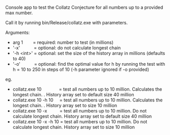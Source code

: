 Console app to test the Collatz Conjecture for all numbers up to a provided max number.

Call it by running bin/Release/collatz.exe with parameters.

Arguments:

- arg 1 &nbsp; &nbsp; &nbsp; &nbsp;= required: number to test (in millions)
- '-x' &nbsp;  &nbsp;  &nbsp;  &nbsp;  &nbsp;  = optional: do not calculate longest chain
- '-h \<int\>' = optional: set the size of the history array in millions (defaults to 40)
- '-o' &nbsp; &nbsp; &nbsp; &nbsp; &nbsp; = optional: find the optimal value for h by running the test with h = 10 to 250 in steps of 10 (-h parameter ignored if -o provided)
  
eg.
  - collatz.exe 10 &nbsp; &nbsp; &nbsp; &nbsp;  &nbsp;  &nbsp;  &nbsp;= test all numbers up to 10 million. Calculates the longest chain. . History array set to default size 40 million
  - collatz.exe 10 -h 10 &nbsp; &nbsp; = test all numbers up to 10 million. Calculates the longest chain. . History array set to size 10 million
  - collatz.exe 10 -x &nbsp; &nbsp; &nbsp; &nbsp;  &nbsp;= test all numbers up to 10 million. Do not calculate longest chain. History array set to default size 40 million
  - collatz.exe 10 -x -h 10 = test all numbers up to 10 million. Do not calculate longest chain. History array set to size 10 million
